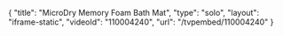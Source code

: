 {
    "title": "MicroDry Memory Foam Bath Mat",
    "type": "solo",
    "layout": "iframe-static",
    "videoId": "110004240",
    "url": "\/tvpembed\/110004240"
}